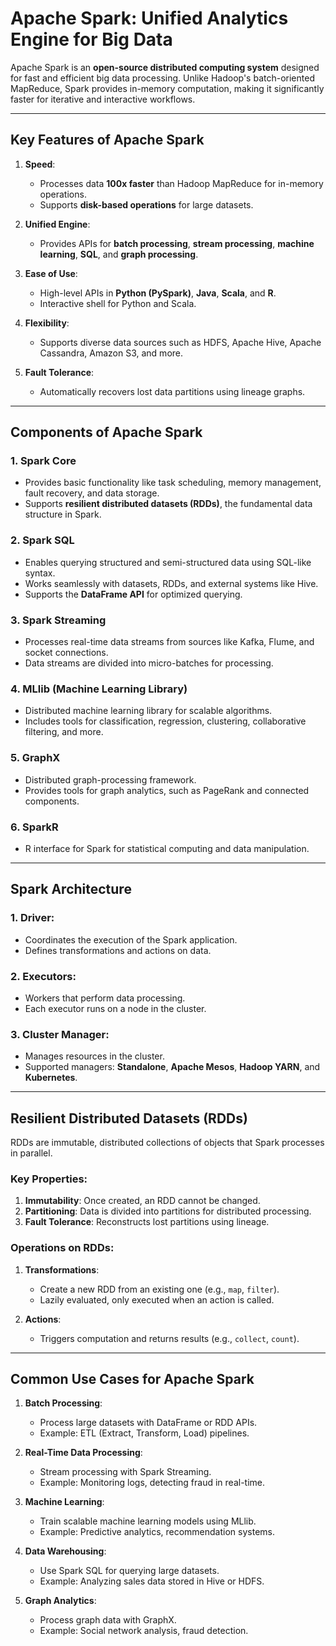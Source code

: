 # Apache Spark: Unified Analytics Engine for Big Data

Apache Spark is an **open-source distributed computing system** designed for fast and efficient big data processing. Unlike Hadoop's batch-oriented MapReduce, Spark provides in-memory computation, making it significantly faster for iterative and interactive workflows.

---

## Key Features of Apache Spark

1. **Speed**:
   - Processes data **100x faster** than Hadoop MapReduce for in-memory operations.
   - Supports **disk-based operations** for large datasets.

2. **Unified Engine**:
   - Provides APIs for **batch processing**, **stream processing**, **machine learning**, **SQL**, and **graph processing**.

3. **Ease of Use**:
   - High-level APIs in **Python (PySpark)**, **Java**, **Scala**, and **R**.
   - Interactive shell for Python and Scala.

4. **Flexibility**:
   - Supports diverse data sources such as HDFS, Apache Hive, Apache Cassandra, Amazon S3, and more.

5. **Fault Tolerance**:
   - Automatically recovers lost data partitions using lineage graphs.

---

## Components of Apache Spark

### 1. **Spark Core**
   - Provides basic functionality like task scheduling, memory management, fault recovery, and data storage.
   - Supports **resilient distributed datasets (RDDs)**, the fundamental data structure in Spark.

### 2. **Spark SQL**
   - Enables querying structured and semi-structured data using SQL-like syntax.
   - Works seamlessly with datasets, RDDs, and external systems like Hive.
   - Supports the **DataFrame API** for optimized querying.

### 3. **Spark Streaming**
   - Processes real-time data streams from sources like Kafka, Flume, and socket connections.
   - Data streams are divided into micro-batches for processing.

### 4. **MLlib (Machine Learning Library)**
   - Distributed machine learning library for scalable algorithms.
   - Includes tools for classification, regression, clustering, collaborative filtering, and more.

### 5. **GraphX**
   - Distributed graph-processing framework.
   - Provides tools for graph analytics, such as PageRank and connected components.

### 6. **SparkR**
   - R interface for Spark for statistical computing and data manipulation.

---

## Spark Architecture

### 1. **Driver**:
   - Coordinates the execution of the Spark application.
   - Defines transformations and actions on data.

### 2. **Executors**:
   - Workers that perform data processing.
   - Each executor runs on a node in the cluster.

### 3. **Cluster Manager**:
   - Manages resources in the cluster.
   - Supported managers: **Standalone**, **Apache Mesos**, **Hadoop YARN**, and **Kubernetes**.

---

## Resilient Distributed Datasets (RDDs)

RDDs are immutable, distributed collections of objects that Spark processes in parallel.

### Key Properties:
1. **Immutability**: Once created, an RDD cannot be changed.
2. **Partitioning**: Data is divided into partitions for distributed processing.
3. **Fault Tolerance**: Reconstructs lost partitions using lineage.

### Operations on RDDs:
1. **Transformations**:
   - Create a new RDD from an existing one (e.g., `map`, `filter`).
   - Lazily evaluated, only executed when an action is called.

2. **Actions**:
   - Triggers computation and returns results (e.g., `collect`, `count`).

---

## Common Use Cases for Apache Spark

1. **Batch Processing**:
   - Process large datasets with DataFrame or RDD APIs.
   - Example: ETL (Extract, Transform, Load) pipelines.

2. **Real-Time Data Processing**:
   - Stream processing with Spark Streaming.
   - Example: Monitoring logs, detecting fraud in real-time.

3. **Machine Learning**:
   - Train scalable machine learning models using MLlib.
   - Example: Predictive analytics, recommendation systems.

4. **Data Warehousing**:
   - Use Spark SQL for querying large datasets.
   - Example: Analyzing sales data stored in Hive or HDFS.

5. **Graph Analytics**:
   - Process graph data with GraphX.
   - Example: Social network analysis, fraud detection.

